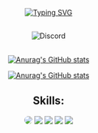 <div align="center">

[![Typing SVG](https://readme-typing-svg.demolab.com?font=Bebas+Neue&size=30&duration=3000&pause=1000&color=CCDBE4&center=true&vCenter=true&width=500&height=60&lines=Hey+I'm+Focking+Mikkel;16+years+old;wannabe+fivem+dev;+Still+Learing+The+Basic)](https://git.io/typing-svg)

##

![Discord](https://img.shields.io/badge/Discord-fockingmikkel?logo=discord&style=for-the-badge)

##

[![Anurag's GitHub stats](https://github-readme-stats.vercel.app/api?username=g4met11&show_icons=true&theme=apprentice)](https://github.com/anuraghazra/github-readme-stats)
      
[![Anurag's GitHub stats](https://github-readme-stats.vercel.app/api/top-langs/?username=g4met11&layout=compact&langs_count=7&theme=apprentice)](https://github.com/anuraghazra/github-readme-stats)
    
## Skills:
        
<img style="border-radius: 10px;" src="https://img.shields.io/badge/Lua-2C2D72?style=for-the-badge&logo=lua&logoColor=white" />
<img src="https://img.shields.io/badge/HTML5-E34F26?style=for-the-badge&logo=html5&logoColor=white" />
<img src="https://img.shields.io/badge/CSS3-1572B6?style=for-the-badge&logo=css3&logoColor=white" />
<img src="https://img.shields.io/badge/JavaScript-F7DF1E?style=for-the-badge&logo=javascript&logoColor=black" />
<img src="https://img.shields.io/badge/MySQL-005C84?style=for-the-badge&logo=mysql&logoColor=white" />
      
<!-- ## Socials:
  <a href="https://discord.gg/AQHbsahZsV" target="_blank"><img src="https://img.shields.io/badge/Discord-7289DA?style=for-the-badge&logo=discord&logoColor=white">
  <a href="https://www.youtube.com/channel/UCCJvrm66Ia9Yn36guZgI8PA/videos" target="_blank"><img src="https://img.shields.io/badge/YouTube-FF0000?style=for-the-badge&logo=youtube&logoColor=white">
  <a href="https://www.instagram.com/marttttttins/" target="_blank"><img src="https://img.shields.io/badge/Instagram-E4405F?style=for-the-badge&logo=instagram&logoColor=white">
  <a href="https://www.twitch.tv/marttttins" target="_blank"><img src="https://img.shields.io/badge/Twitch-9146FF?style=for-the-badge&logo=twitch&logoColor=white"> -->

</div>
